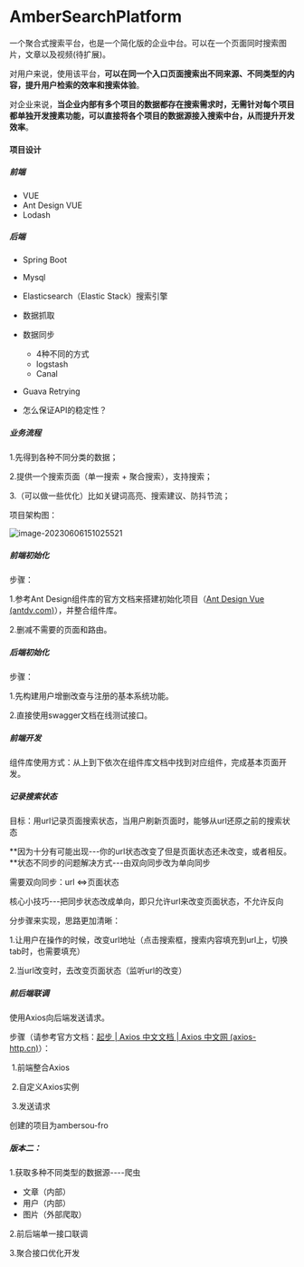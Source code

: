 # AmberSearchPlatform
一个聚合式搜索平台，也是一个简化版的企业中台。可以在一个页面同时搜索图片，文章以及视频(待扩展)。

对用户来说，使用该平台，**可以在同一个入口页面搜索出不同来源、不同类型的内容，提升用户检索的效率和搜索体验**。

对企业来说，**当企业内部有多个项目的数据都存在搜索需求时，无需针对每个项目都单独开发搜素功能，可以直接将各个项目的数据源接入搜索中台，从而提升开发效率**。



#### 项目设计



##### 前端

- VUE
- Ant Design VUE
- Lodash



##### 后端

- Spring Boot
- Mysql
- Elasticsearch（Elastic Stack）搜索引擎
- 数据抓取
- 数据同步
  - 4种不同的方式
  - logstash
  - Canal

- Guava Retrying
- 怎么保证API的稳定性？



##### 业务流程

1.先得到各种不同分类的数据；

2.提供一个搜索页面（单一搜索 + 聚合搜索），支持搜索；

3.（可以做一些优化）比如关键词高亮、搜索建议、防抖节流；

项目架构图： 

![image-20230606151025521](C:\Users\Amber\AppData\Roaming\Typora\typora-user-images\image-20230606151025521.png)



##### 前端初始化

步骤：

1.参考Ant Design组件库的官方文档来搭建初始化项目（[Ant Design Vue (antdv.com)](https://2x.antdv.com/docs/vue/getting-started-cn)），并整合组件库。

2.删减不需要的页面和路由。



##### 后端初始化

步骤：

1.先构建用户增删改查与注册的基本系统功能。

2.直接使用swagger文档在线测试接口。



##### 前端开发

组件库使用方式：从上到下依次在组件库文档中找到对应组件，完成基本页面开发。



##### 记录搜索状态

目标：用url记录页面搜索状态，当用户刷新页面时，能够从url还原之前的搜索状态

**因为十分有可能出现---你的url状态改变了但是页面状态还未改变，或者相反。**状态不同步的问题解决方式---由双向同步改为单向同步

需要双向同步：url <=>页面状态

核心小技巧---把同步状态改成单向，即只允许url来改变页面状态，不允许反向



分步骤来实现，思路更加清晰：

1.让用户在操作的时候，改变url地址（点击搜索框，搜索内容填充到url上，切换tab时，也需要填充）

2.当url改变时，去改变页面状态（监听url的改变）



##### 前后端联调

使用Axios向后端发送请求。

步骤（请参考官方文档：[起步 | Axios 中文文档 | Axios 中文网 (axios-http.cn)](https://www.axios-http.cn/docs/intro)）：

​		1.前端整合Axios

​		2.自定义Axios实例

​		3.发送请求



创建的项目为ambersou-fro



##### 版本二：

1.获取多种不同类型的数据源----爬虫

- 文章（内部）
- 用户（内部）
- 图片（外部爬取）		

2.前后端单一接口联调

3.聚合接口优化开发









